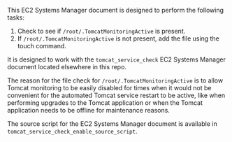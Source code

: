 This EC2 Systems Manager document is designed to perform the following tasks:

1. Check to see if `/root/.TomcatMonitoringActive` is present.
2. If `/root/.TomcatMonitoringActive` is not present, add the file using the touch command.

It is designed to work with the `tomcat_service_check` EC2 Systems Manager document located elsewhere in this repo.

The reason for the file check for `/root/.TomcatMonitoringActive` is to allow Tomcat monitoring to be easily disabled for times when it would not be convenient for the automated Tomcat service restart to be active, like when performing upgrades to the Tomcat
application or when the Tomcat application needs to be offline 
for maintenance reasons.

The source script for the EC2 Systems Manager document is available in `tomcat_service_check_enable_source_script`.